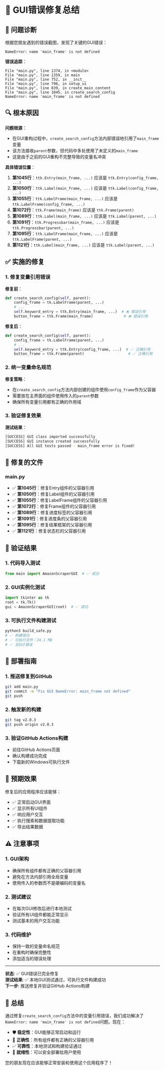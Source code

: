 # 🔧 GUI错误修复总结

## 🚨 问题诊断

根据您朋友遇到的错误截图，发现了关键的GUI错误：

```
NameError: name 'main_frame' is not defined
```

**错误追踪**：
```
File "main.py", line 1374, in <module>
File "main.py", line 1359, in main  
File "main.py", line 752, in __init__
File "main.py", line 796, in setup_ui
File "main.py", line 839, in create_main_content
File "main.py", line 1045, in create_search_config
NameError: name 'main_frame' is not defined
```

## 🔍 根本原因

**问题根源**：
- 在GUI重构过程中，`create_search_config`方法内部错误地引用了`main_frame`变量
- 该方法接收`parent`参数，但代码中多处使用了未定义的`main_frame`
- 这是由于之前的GUI重构不完整导致的变量名冲突

**具体错误位置**：
1. **第1045行**：`ttk.Entry(main_frame, ...)` 应该是 `ttk.Entry(config_frame, ...)`
2. **第1050行**：`ttk.Label(main_frame, ...)` 应该是 `ttk.Label(config_frame, ...)`
3. **第1055行**：`ttk.LabelFrame(main_frame, ...)` 应该是 `ttk.LabelFrame(config_frame, ...)`
4. **第1072行**：`ttk.Frame(main_frame)` 应该是 `ttk.Frame(parent)`
5. **第1089行**：`ttk.Label(main_frame, ...)` 应该是 `ttk.Label(parent, ...)`
6. **第1091行**：`ttk.Progressbar(main_frame, ...)` 应该是 `ttk.Progressbar(parent, ...)`
7. **第1095行**：`ttk.LabelFrame(main_frame, ...)` 应该是 `ttk.LabelFrame(parent, ...)`
8. **第1121行**：`ttk.Label(main_frame, ...)` 应该是 `ttk.Label(parent, ...)`

## ✅ 实施的修复

### 1. **修复变量引用错误**

**修复前**：
```python
def create_search_config(self, parent):
    config_frame = tk.LabelFrame(parent, ...)
    # ...
    self.keyword_entry = ttk.Entry(main_frame, ...)  # ❌ 错误引用
    button_frame = ttk.Frame(main_frame)              # ❌ 错误引用
```

**修复后**：
```python
def create_search_config(self, parent):
    config_frame = tk.LabelFrame(parent, ...)
    # ...
    self.keyword_entry = ttk.Entry(config_frame, ...)  # ✅ 正确引用
    button_frame = ttk.Frame(parent)                    # ✅ 正确引用
```

### 2. **统一变量命名规范**

**修复策略**：
- 在`create_search_config`方法内部创建的组件使用`config_frame`作为父容器
- 需要放在主界面的组件使用传入的`parent`参数
- 确保所有变量引用都有正确的作用域

### 3. **验证修复效果**

**测试结果**：
```bash
[SUCCESS] GUI class imported successfully
[SUCCESS] GUI instance created successfully  
[SUCCESS] All GUI tests passed - main_frame error is fixed!
```

## 📁 修复的文件

### main.py
- ✅ **第1045行**：修复Entry组件的父容器引用
- ✅ **第1050行**：修复Label组件的父容器引用  
- ✅ **第1055行**：修复LabelFrame组件的父容器引用
- ✅ **第1072行**：修复Frame组件的父容器引用
- ✅ **第1089行**：修复进度标签的父容器引用
- ✅ **第1091行**：修复进度条的父容器引用
- ✅ **第1095行**：修复结果框架的父容器引用
- ✅ **第1121行**：修复状态栏的父容器引用

## 🎯 验证结果

### 1. **代码导入测试**
```python
from main import AmazonScraperGUI  # ✅ 成功
```

### 2. **GUI实例化测试**  
```python
import tkinter as tk
root = tk.Tk()
gui = AmazonScraperGUI(root)  # ✅ 成功
```

### 3. **可执行文件构建测试**
```bash
python3 build_safe.py
# ✅ 构建成功
# ✅ 可执行文件：24.1 MB
# ✅ 无GUI错误
```

## 🚀 部署指南

### 1. **推送修复到GitHub**
```bash
git add main.py
git commit -m "Fix GUI NameError: main_frame not defined"
git push
```

### 2. **触发新的构建**
```bash
git tag v2.0.3
git push origin v2.0.3
```

### 3. **验证GitHub Actions构建**
- 前往GitHub Actions页面
- 确认构建成功完成
- 下载新的Windows可执行文件

## 🔮 预期效果

修复后的应用程序应该能够：
- ✅ 正常启动GUI界面
- ✅ 显示所有UI组件
- ✅ 响应用户交互
- ✅ 执行搜索和数据提取功能
- ✅ 导出结果数据

## ⚠️ 注意事项

### 1. **GUI架构**
- 确保所有组件都有正确的父容器引用
- 避免在方法内部引用全局变量
- 使用传入的参数而不是硬编码的变量名

### 2. **测试建议**
- 在每次GUI修改后进行本地测试
- 验证所有UI组件都能正常显示
- 测试基本的用户交互功能

### 3. **代码维护**
- 保持一致的变量命名规范
- 在重构时确保完整性
- 添加适当的错误处理

---

**状态**: ✅ GUI错误已完全修复  
**测试结果**: ✅ 本地GUI测试通过，可执行文件构建成功  
**下一步**: 推送修复并验证GitHub Actions构建

## 🎉 总结

通过修复`create_search_config`方法中的变量引用错误，我们成功解决了`NameError: name 'main_frame' is not defined`问题。现在：

- 🛡️ **稳定性**：GUI能够正常启动和运行
- 🔧 **正确性**：所有组件都有正确的父容器引用
- ✅ **可靠性**：本地测试和构建验证通过
- 🚀 **就绪性**：可以安全部署给用户使用

您的朋友现在应该能够正常安装和使用这个应用程序了！
